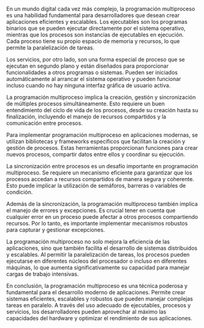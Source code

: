 En un mundo digital cada vez más complejo, la programación multiproceso es una habilidad fundamental para desarrolladores que desean crear aplicaciones eficientes y escalables. Los ejecutables son los programas binarios que se pueden ejecutar directamente por el sistema operativo, mientras que los procesos son instancias de ejecutables en ejecución. Cada proceso tiene su propio espacio de memoria y recursos, lo que permite la paralelización de tareas.

Los servicios, por otro lado, son una forma especial de proceso que se ejecutan en segundo plano y están diseñados para proporcionar funcionalidades a otros programas o sistemas. Pueden ser iniciados automáticamente al arrancar el sistema operativo y pueden funcionar incluso cuando no hay ninguna interfaz gráfica de usuario activa.

La programación multiproceso implica la creación, gestión y sincronización de múltiples procesos simultáneamente. Esto requiere un buen entendimiento del ciclo de vida de los procesos, desde su creación hasta su finalización, incluyendo el manejo de recursos compartidos y la comunicación entre procesos.

Para implementar programación multiproceso en aplicaciones modernas, se utilizan bibliotecas y frameworks específicos que facilitan la creación y gestión de procesos. Estas herramientas proporcionan funciones para crear nuevos procesos, compartir datos entre ellos y coordinar su ejecución.

La sincronización entre procesos es un desafío importante en programación multiproceso. Se requiere un mecanismo eficiente para garantizar que los procesos accedan a recursos compartidos de manera segura y coherente. Esto puede implicar la utilización de semáforos, barreras o variables de condición.

Además de la sincronización, la programación multiproceso también implica el manejo de errores y excepciones. Es crucial tener en cuenta que cualquier error en un proceso puede afectar a otros procesos compartiendo recursos. Por lo tanto, es importante implementar mecanismos robustos para capturar y gestionar excepciones.

La programación multiproceso no solo mejora la eficiencia de las aplicaciones, sino que también facilita el desarrollo de sistemas distribuidos y escalables. Al permitir la paralelización de tareas, los procesos pueden ejecutarse en diferentes núcleos del procesador o incluso en diferentes máquinas, lo que aumenta significativamente su capacidad para manejar cargas de trabajo intensivas.

En conclusión, la programación multiproceso es una técnica poderosa y fundamental para el desarrollo moderno de aplicaciones. Permite crear sistemas eficientes, escalables y robustos que pueden manejar complejas tareas en paralelo. A través del uso adecuado de ejecutables, procesos y servicios, los desarrolladores pueden aprovechar al máximo las capacidades del hardware y optimizar el rendimiento de sus aplicaciones.
